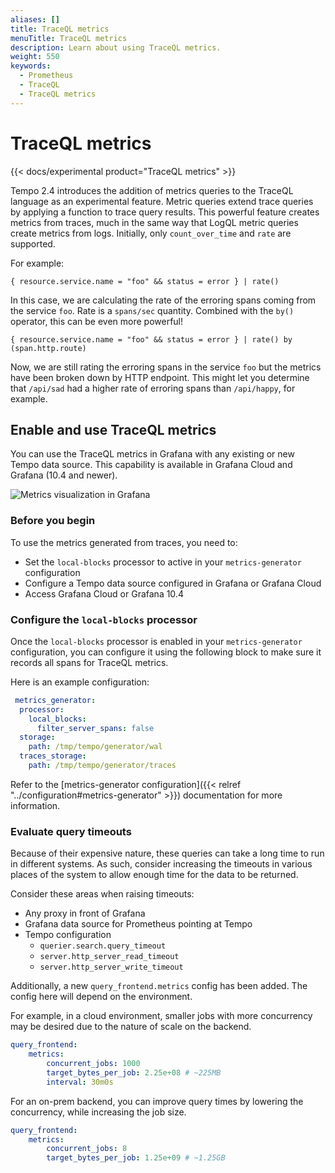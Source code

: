 ```yaml
---
aliases: []
title: TraceQL metrics
menuTitle: TraceQL metrics
description: Learn about using TraceQL metrics.
weight: 550
keywords:
  - Prometheus
  - TraceQL
  - TraceQL metrics
---
```


# TraceQL metrics

{{< docs/experimental product="TraceQL metrics" >}}

Tempo 2.4 introduces the addition of metrics queries to the TraceQL language as an experimental feature.
Metric queries extend trace queries by applying a function to trace query results.
This powerful feature creates metrics from traces, much in the same way that LogQL metric queries create metrics from logs.
Initially, only `count_over_time` and `rate` are supported.

For example:
```
{ resource.service.name = "foo" && status = error } | rate()
```

In this case, we are calculating the rate of the erroring spans coming from the service `foo`. Rate is a `spans/sec` quantity. 
Combined with the `by()` operator, this can be even more powerful!

```
{ resource.service.name = "foo" && status = error } | rate() by (span.http.route)
```

Now, we are still rating the erroring spans in the service `foo` but the metrics have been broken
down by HTTP endpoint. This might let you determine that `/api/sad` had a higher rate of erroring
spans than `/api/happy`, for example.

## Enable and use TraceQL metrics

You can use the TraceQL metrics in Grafana with any existing or new Tempo data source.
This capability is available in Grafana Cloud and Grafana (10.4 and newer).

![Metrics visualization in Grafana](/media/docs/tempo/metrics-explore-sample-2.4.png)

### Before you begin

To use the metrics generated from traces, you need to:

* Set the `local-blocks` processor to active in your `metrics-generator` configuration
* Configure a Tempo data source configured in Grafana or Grafana Cloud
* Access Grafana Cloud or Grafana 10.4

### Configure the `local-blocks` processor

Once the `local-blocks` processor is enabled in your `metrics-generator`
configuration, you can configure it using the following block to make sure
it records all spans for TraceQL metrics.

Here is an example configuration: 
```yaml
 metrics_generator:
  processor:
    local_blocks:
      filter_server_spans: false
  storage:
    path: /tmp/tempo/generator/wal
  traces_storage:
    path: /tmp/tempo/generator/traces
```

Refer to the [metrics-generator configuration]({{< relref "../configuration#metrics-generator" >}}) documentation for more information.

### Evaluate query timeouts

Because of their expensive nature, these queries can take a long time to run in different systems.
As such, consider increasing the timeouts in various places of
the system to allow enough time for the data to be returned.

Consider these areas when raising timeouts:

- Any proxy in front of Grafana
- Grafana data source for Prometheus pointing at Tempo
- Tempo configuration
  - `querier.search.query_timeout`
  - `server.http_server_read_timeout`
  - `server.http_server_write_timeout`

Additionally, a new `query_frontend.metrics` config has been added.  The config
here will depend on the environment.

For example, in a cloud environment, smaller jobs with more concurrency may be
desired due to the nature of scale on the backend.

```yaml
query_frontend:
    metrics:
        concurrent_jobs: 1000
        target_bytes_per_job: 2.25e+08 # ~225MB
        interval: 30m0s
```

For an on-prem backend, you can improve query times by lowering the concurrency,
while increasing the job size.

```yaml
query_frontend:
    metrics:
        concurrent_jobs: 8
        target_bytes_per_job: 1.25e+09 # ~1.25GB
```